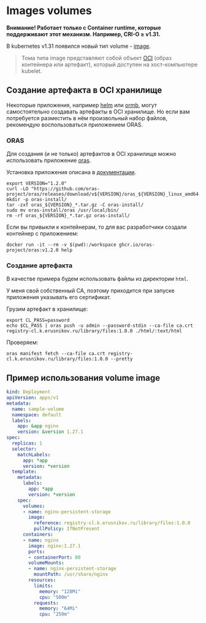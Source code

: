 # Images volumes

**Внимание! Работает только с Container runtime, которые поддерживают этот механизм. Например, CRI-O ≥ v1.31.**

В kubernetes v1.31 появился новый тип volume - [image](https://kubernetes.io/docs/concepts/storage/volumes/#image).

> Тома типа image представляют собой объект [OCI](https://github.com/opencontainers/distribution-spec/) (образ контейнера или артефакт), который доступен на хост-компьютере kubelet.

## Создание артефакта в OCI хранилище

Некоторые приложения, например [helm](https://helm.sh/blog/storing-charts-in-oci/#helm) или [ormb](https://github.com/kleveross/ormb), могут самостоятельно создавать артефакты в OCI хранилище. Но если вам потребуется разместить в нём произвольный набор файлов, рекомендую воспользоваться приложением ORAS.

### ORAS

Для создания (и не только) артефактов в OCI хранилище можно использовать приложение [oras](https://oras.land/).

Установка приложения описана в [документации](https://oras.land/docs/installation#linux).

```shell
export VERSION="1.2.0"
curl -LO "https://github.com/oras-project/oras/releases/download/v${VERSION}/oras_${VERSION}_linux_amd64.tar.gz"
mkdir -p oras-install/
tar -zxf oras_${VERSION}_*.tar.gz -C oras-install/
sudo mv oras-install/oras /usr/local/bin/
rm -rf oras_${VERSION}_*.tar.gz oras-install/
```

Если вы привыкли к контейнерам, то для вас разработчики создали контейнер с приложением:

```shell
docker run -it --rm -v $(pwd):/workspace ghcr.io/oras-project/oras:v1.2.0 help
```

### Создание артефакта

В качестве примера будем использовать файлы из директории `html`.

У меня свой собственный СА, поэтому приходится при запуске приложения указывать его сертификат.

Грузим артефакт в хранилище:

```shell
export CL_PASS=password
echo $CL_PASS | oras push -u admin --password-stdin --ca-file ca.crt registry-cl.k.erusnikov.ru/library/files:1.0.0 ./html/:text/html
```

Проверяем:

```shell
oras manifest fetch --ca-file ca.crt registry-cl.k.erusnikov.ru/library/files:1.0.0 --pretty
```

## Пример использования volume image

```yaml
kind: Deployment
apiVersion: apps/v1
metadata:
  name: sample-volume
  namespace: default
  labels:
    app: &app nginx
    version: &version 1.27.1
spec:
  replicas: 1
  selector:
    matchLabels:
      app: *app
      version: *version
  template:
    metadata:
      labels:
        app: *app
        version: *version
    spec:
      volumes:
      - name: nginx-persistent-storage
        image: 
          reference: registry-cl.k.erusnikov.ru/library/files:1.0.0
          pullPolicy: IfNotPresent
      containers:
      - name: nginx
        image: nginx:1.27.1
        ports:
        - containerPort: 80
        volumeMounts:
        - name: nginx-persistent-storage
          mountPath: /usr/share/nginx
        resources:
          limits:
            memory: "128Mi"
            cpu: "500m"
          requests:
            memory: "64Mi"
            cpu: "250m"
```
